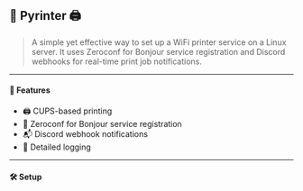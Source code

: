 ## 🧰 **Pyrinter** 🖨️

> A simple yet effective way to set up a WiFi printer service on a Linux server. It uses Zeroconf for Bonjour service registration and Discord webhooks for real-time print job notifications.
---

#### 🌟 Features

*   🖨️ CUPS-based printing
*   📡 Zeroconf for Bonjour service registration
*   📬 Discord webhook notifications
*   📝 Detailed logging

---

#### 🛠️ Setup


